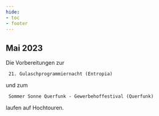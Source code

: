 ```yaml
---
hide:
- toc
- footer
---
```

## Mai 2023

Die Vorbereitungen zur 

     21. Gulaschprogrammiernacht (Entropia) 
     
und zum

     Sommer Sonne Querfunk - Gewerbehoffestival (Querfunk)
     
laufen auf Hochtouren. 
